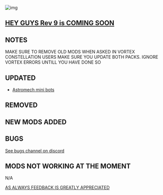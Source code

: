 ![img](https://s11.gifyu.com/images/SgCoI.png)

## [HEY GUYS Rev 9 is COMING SOON](https://)

## NOTES

MAKE SURE TO REMOVE OLD MODS WHEN ASKED IN VORTEX
CONSTELLATION USERS MAKE SURE YOU UPDATE BOTH PACKS. IGNORE VORTEX ERRORS UNTILL YOU HAVE DONE SO

## UPDATED

- [Astromech mini bots](https://www.nexusmods.com/starfield/mods/5056)

## REMOVED



## NEW MODS ADDED


## BUGS

[See bugs channel on discord](https://discord.gg/xZNztPjA2u)

## MODS NOT WORKING AT THE MOMENT

N/A

[AS ALWAYS FEEDBACK IS GREATLY APPRECIATED](https://)
